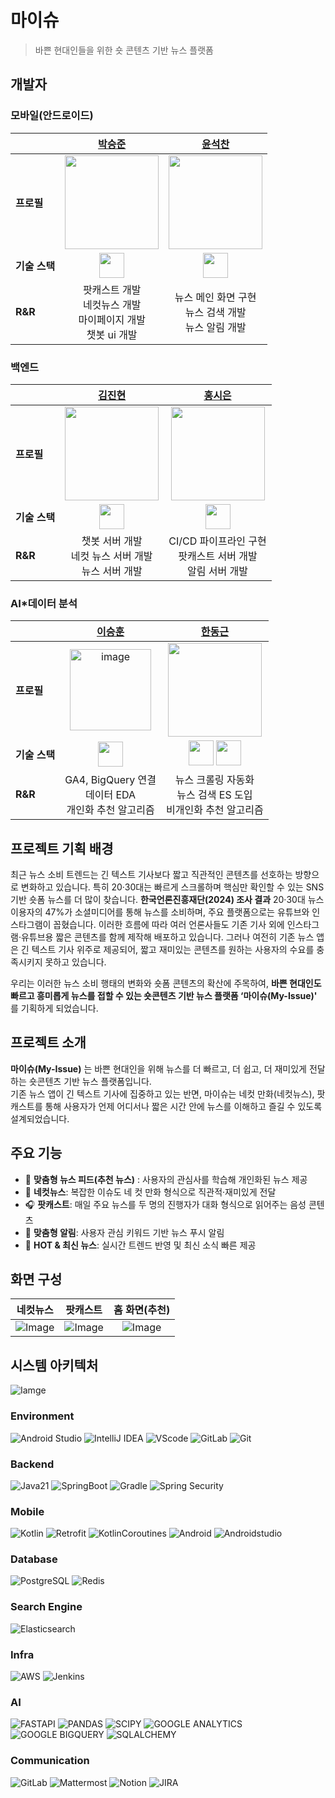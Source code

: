 # 마이슈
> 바쁜 현대인들을 위한 숏 콘텐츠 기반 뉴스 플랫폼

## 개발자
### 모바일(안드로이드)
| | [박승준](https://github.com/ootr47) | [윤석찬](https://github.com/alsdal) |
|-----------|:------------------------:|:---------------------------:|
| **프로필** | <img src="https://avatars.githubusercontent.com/u/83055885?v=4" width="150"/> | <img src="https://avatars.githubusercontent.com/u/52294696?v=4" width="150"/> |
| **기술 스택** | <img src="https://www.vectorlogo.zone/logos/android/android-icon.svg" width="40" height="40"/> | <img src="https://www.vectorlogo.zone/logos/android/android-icon.svg" width="40" height="40"/>|
| **R&R** | 팟캐스트 개발 <br> 네컷뉴스 개발 <br> 마이페이지 개발 <br> 챗봇 ui 개발 | 뉴스 메인 화면 구현 <br> 뉴스 검색 개발 <br> 뉴스 알림 개발 |

### 백엔드
| | [김진현](https://github.com/jinhyun-kimm) | [홍시은](https://github.com/XIOZ119) |
|-----------|:------------------------:|:---------------------------:|
| **프로필** | <img src="https://avatars.githubusercontent.com/u/113009472?v=4" width="150"/> | <img src="https://avatars.githubusercontent.com/u/63907578?v=4" width="150"/> |
| **기술 스택** | <img src="https://www.vectorlogo.zone/logos/springio/springio-icon.svg" width="40" height="40"/> | <img src="https://www.vectorlogo.zone/logos/springio/springio-icon.svg" width="40" height="40" /> |
| **R&R** | 챗봇 서버 개발 <br> 네컷 뉴스 서버 개발 <br> 뉴스 서버 개발 | CI/CD 파이프라인 구현 <br> 팟캐스트 서버 개발 <br> 알림 서버 개발 |

### AI*데이터 분석
| | [이승훈](https://github.com/tmdgnsle) | [한동근](https://github.com/l0o0lv) |
|-----------|:------------------------:|:---------------------------:|
| **프로필** | <img width="130" height="130" alt="image" src="https://avatars.githubusercontent.com/u/65535314?v=4" /> | <img src="https://avatars.githubusercontent.com/u/128709695?v=4" width="150"/>
| **기술 스택** | <img src="https://www.vectorlogo.zone/logos/python/python-icon.svg" width="40" height="40"/> | <img src="https://www.vectorlogo.zone/logos/python/python-icon.svg" width="40" height="40"/> <img src="https://www.vectorlogo.zone/logos/springio/springio-icon.svg" width="40" height="40" />  |
| **R&R** | GA4, BigQuery 연결 <br> 데이터 EDA <br> 개인화 추천 알고리즘 | 뉴스 크롤링 자동화 <br> 뉴스 검색 ES 도입 <br> 비개인화 추천 알고리즘 |

## 프로젝트 기획 배경
최근 뉴스 소비 트렌드는 긴 텍스트 기사보다 짧고 직관적인 콘텐츠를 선호하는 방향으로 변화하고 있습니다. 특히 20‧30대는 빠르게 스크롤하며 핵심만 확인할 수 있는 SNS 기반 숏폼 뉴스를 더 많이 찾습니다.
**한국언론진흥재단(2024) 조사 결과** 20‧30대 뉴스 이용자의 47%가 소셜미디어를 통해 뉴스를 소비하며, 주요 플랫폼으로는 유튜브와 인스타그램이 꼽혔습니다.
이러한 흐름에 따라 여러 언론사들도 기존 기사 외에 인스타그램·유튜브용 짧은 콘텐츠를 함께 제작해 배포하고 있습니다. 그러나 여전히 기존 뉴스 앱은 긴 텍스트 기사 위주로 제공되어, 짧고 재미있는 콘텐츠를 원하는 사용자의 수요를 충족시키지 못하고 있습니다.

우리는 이러한 뉴스 소비 행태의 변화와 숏폼 콘텐츠의 확산에 주목하여, **바쁜 현대인도 빠르고 흥미롭게 뉴스를 접할 수 있는 숏콘텐츠 기반 뉴스 플랫폼 ‘마이슈(My-Issue)'** 를 기획하게 되었습니다.

## 프로젝트 소개
**마이슈(My-Issue)** 는 바쁜 현대인을 위해 뉴스를 더 빠르고, 더 쉽고, 더 재미있게 전달하는 숏콘텐츠 기반 뉴스 플랫폼입니다. <br>
기존 뉴스 앱이 긴 텍스트 기사에 집중하고 있는 반면, 마이슈는 네컷 만화(네컷뉴스), 팟캐스트를 통해 사용자가 언제 어디서나 짧은 시간 안에 뉴스를 이해하고 즐길 수 있도록 설계되었습니다.

## 주요 기능
- 📰 **맞춤형 뉴스 피드(추천 뉴스)** : 사용자의 관심사를 학습해 개인화된 뉴스 제공
- 🎨 **네컷뉴스**: 복잡한 이슈도 네 컷 만화 형식으로 직관적·재미있게 전달
- 🎧 **팟캐스트**: 매일 주요 뉴스를 두 명의 진행자가 대화 형식으로 읽어주는 음성 콘텐츠
- 🔔 **맞춤형 알림**: 사용자 관심 키워드 기반 뉴스 푸시 알림
- 🔎 **HOT & 최신 뉴스**: 실시간 트렌드 반영 및 최신 소식 빠른 제공

## 화면 구성

| **네컷뉴스** | **팟캐스트** | **홈 화면(추천)** |
|:--:|:--:|:--:|
| ![Image](/profile/네컷뉴스.gif) | ![Image](/profile/팟캐스트.gif) | ![Image](/profile/홈(추천).gif) | 


## 시스템 아키텍처
![Iamge](/profile/팟캐스트.gif)

### Environment
![Android Studio](https://img.shields.io/badge/Android_Studio-3DDC84?style=flat&logo=AndroidStudio&logoColor=white)
![IntelliJ IDEA](https://img.shields.io/badge/IntelliJ_IDEA-2C2255?style=flat&logo=intellij-idea&logoColor=white)
![VScode](https://img.shields.io/badge/Visual%20Studio%20Code-1E97E8?style=flat&logo=visual-studio-code&logoColor=white)
![GitLab](https://img.shields.io/badge/GitLab-E34124?style=flat&logo=Gitlab&logoColor=white)
![Git](https://img.shields.io/badge/git-F05032?style=flat&logo=git&logoColor=white)

### Backend
![Java21](https://img.shields.io/badge/Java21-4D7896?style=flat&logo=Java&logoColor=white)
![SpringBoot](https://img.shields.io/badge/SpringBoot-6DB33F?style=flat&logo=Spring&logoColor=white)
![Gradle](https://img.shields.io/badge/Gradle-012F38?style=flat&logo=Gradle&logoColor=white)
![Spring Security](https://img.shields.io/badge/SpringSecurity-6BB344?style=flat&logo=SpringSecurity&logoColor=white)

### Mobile
![Kotlin](https://img.shields.io/badge/Kotlin-B916DD?style=flat&logo=Kotlin&logoColor=white)
![Retrofit](https://img.shields.io/badge/Retrofit-45B37F?style=flat&logo=Retrofit&logoColor=white)
![KotlinCoroutines](https://img.shields.io/badge/KotlinCoroutines-5468F1?style=flat&logo=KotlinCoroutines&logoColor=white)
![Android](https://img.shields.io/badge/android-3DDC84?style=flat&logo=android&logoColor=white)
![Androidstudio](https://img.shields.io/badge/Android%20studio-3DDC84?style=flat&logo=androidstudio&logoColor=white)

### Database
![PostgreSQL](https://img.shields.io/badge/PostgreSQL-306091?style=flat&logo=PostgreSQL&logoColor=white)
![Redis](https://img.shields.io/badge/Redis-A41E11?style=flat&logo=Redis&logoColor=white)

### Search Engine
![Elasticsearch](https://img.shields.io/badge/Elasticsearch-005571?style=flat&logo=Elasticsearch&logoColor=white)

### Infra
![AWS](https://img.shields.io/badge/AWS-333664?style=flat&logo=aws&logoColor=white)
![Jenkins](https://img.shields.io/badge/Jenkins-CC3631?style=flat&logo=Jenkins&logoColor=white)

### AI
![FASTAPI](https://img.shields.io/badge/fastapi-009688?style=flat&logo=fastapi&logoColor=white)
![PANDAS](https://img.shields.io/badge/pandas-150458?style=flat&logo=pandas&logoColor=white)
![SCIPY](https://img.shields.io/badge/scipy-8CAAE6?style=flat&logo=scipy&logoColor=white)
![GOOGLE ANALYTICS](https://img.shields.io/badge/google%20analytics-E37400?style=flat&logo=googleanalytics&logoColor=white)
![GOOGLE BIGQUERY](https://img.shields.io/badge/google%20bigquery-669DF6?style=flat&logo=googlebigquery&logoColor=white)
![SQLALCHEMY](https://img.shields.io/badge/sqlalchemy-D71F00?style=flat&logo=sqlalchemy&logoColor=white)

### Communication
![GitLab](https://img.shields.io/badge/GitLab-E34124?style=flat&logo=Gitlab&logoColor=white)
![Mattermost](https://img.shields.io/badge/Mattermost-284077?style=flat&logo=Mattermost&logoColor=white)
![Notion](https://img.shields.io/badge/Notion-000000?style=flat&logo=Notion&logoColor=white)
![JIRA](https://img.shields.io/badge/jira-0052CC?style=flat&logo=jira&logoColor=white)
